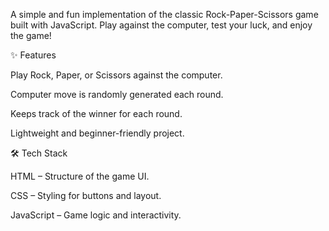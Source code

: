 A simple and fun implementation of the classic Rock-Paper-Scissors game built with JavaScript.
Play against the computer, test your luck, and enjoy the game!

✨ Features

Play Rock, Paper, or Scissors against the computer.

Computer move is randomly generated each round.

Keeps track of the winner for each round.

Lightweight and beginner-friendly project.

🛠️ Tech Stack

HTML – Structure of the game UI.

CSS – Styling for buttons and layout.

JavaScript – Game logic and interactivity.
